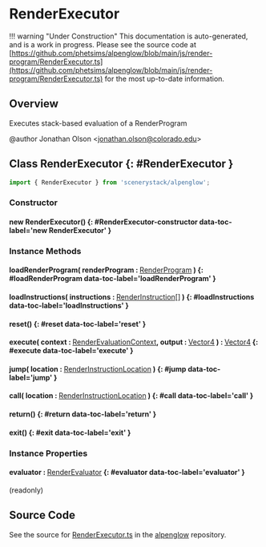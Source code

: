 # RenderExecutor

!!! warning "Under Construction"
    This documentation is auto-generated, and is a work in progress. Please see the source code at
    [https://github.com/phetsims/alpenglow/blob/main/js/render-program/RenderExecutor.ts](https://github.com/phetsims/alpenglow/blob/main/js/render-program/RenderExecutor.ts) for the most up-to-date information.

## Overview

Executes stack-based evaluation of a RenderProgram

@author Jonathan Olson &lt;jonathan.olson@colorado.edu&gt;

## Class RenderExecutor {: #RenderExecutor }


```js
import { RenderExecutor } from 'scenerystack/alpenglow';
```
### Constructor

#### new RenderExecutor() {: #RenderExecutor-constructor data-toc-label='new RenderExecutor' }

### Instance Methods

#### loadRenderProgram( renderProgram : <span style="font-weight: 400;">[RenderProgram](../alpenglow/RenderProgram.md)</span> ) {: #loadRenderProgram data-toc-label='loadRenderProgram' }

#### loadInstructions( instructions : <span style="font-weight: 400;">[RenderInstruction](../alpenglow/RenderInstruction.md)[]</span> ) {: #loadInstructions data-toc-label='loadInstructions' }

#### reset() {: #reset data-toc-label='reset' }

#### execute( context : <span style="font-weight: 400;">[RenderEvaluationContext](../alpenglow/RenderEvaluationContext.md)</span>, output : <span style="font-weight: 400;">[Vector4](../dot/Vector4.md)</span> ) : <span style="font-weight: 400;">[Vector4](../dot/Vector4.md)</span> {: #execute data-toc-label='execute' }

#### jump( location : <span style="font-weight: 400;">[RenderInstructionLocation](../alpenglow/RenderInstruction.md#RenderInstructionLocation)</span> ) {: #jump data-toc-label='jump' }

#### call( location : <span style="font-weight: 400;">[RenderInstructionLocation](../alpenglow/RenderInstruction.md#RenderInstructionLocation)</span> ) {: #call data-toc-label='call' }

#### return() {: #return data-toc-label='return' }

#### exit() {: #exit data-toc-label='exit' }

### Instance Properties

#### evaluator : <span style="font-weight: 400;">[RenderEvaluator](../alpenglow/RenderProgram.md#RenderEvaluator)</span> {: #evaluator data-toc-label='evaluator' }

(readonly)



## Source Code

See the source for [RenderExecutor.ts](https://github.com/phetsims/alpenglow/blob/main/js/render-program/RenderExecutor.ts) in the [alpenglow](https://github.com/phetsims/alpenglow) repository.
